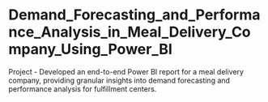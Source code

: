 # Demand_Forecasting_and_Performance_Analysis_in_Meal_Delivery_Company_Using_Power_BI
Project - Developed an end-to-end Power BI report for a meal delivery company, providing granular insights into demand forecasting and performance analysis for fulfillment centers.
